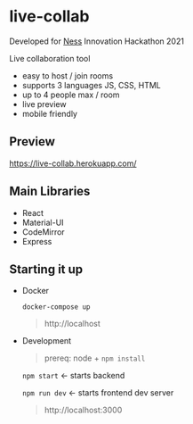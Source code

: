 # live-collab

Developed for [Ness](https://www.ness.com/romania-en/) Innovation Hackathon 2021

Live collaboration tool

- easy to host / join rooms
- supports 3 languages JS, CSS, HTML
- up to 4 people max / room
- live preview
- mobile friendly

## Preview

https://live-collab.herokuapp.com/

## Main Libraries

- React
- Material-UI
- CodeMirror
- Express

## Starting it up

- Docker

  `docker-compose up`

  > http://localhost

- Development

  > prereq: node + `npm install`

  `npm start` <- starts backend

  `npm run dev` <- starts frontend dev server

  > http://localhost:3000

